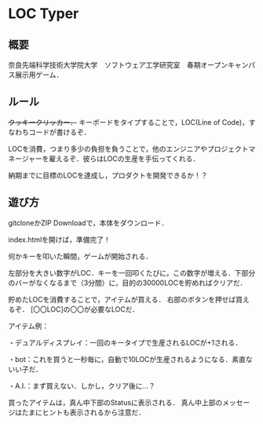 # LOC Typer
## 概要
奈良先端科学技術大学院大学　ソフトウェア工学研究室　春期オープンキャンパス展示用ゲーム．

## ルール
~~クッキークリッカー．~~
キーボードをタイプすることで，LOC(Line of Code)，すなわちコードが書けるぞ．

LOCを消費，つまり多少の負担を負うことで，他のエンジニアやプロジェクトマネージャーを雇えるぞ．彼らはLOCの生産を手伝ってくれる．

納期までに目標のLOCを達成し，プロダクトを開発できるか！？

## 遊び方
gitcloneかZIP Downloadで，本体をダウンロード．

index.htmlを開けば，準備完了！

何かキーを叩いた瞬間，ゲームが開始される．

左部分を大きい数字がLOC．キーを一回叩くたびに，この数字が増える．下部分のバーがなくなるまで（3分間）に，目的の30000LOCを貯めればクリアだ．

貯めたLOCを消費することで，アイテムが買える．
右部のボタンを押せば買えるぞ．
[〇〇LOC]の〇〇が必要なLOCだ．


アイテム例：

・デュアルディスプレイ：一回のキータイプで生産されるLOCが+1される．

・bot：これを買うと一秒毎に，自動で10LOCが生産されるようになる．素直ないい子だ．

・A.I.：まず買えない．しかし，クリア後に…？


買ったアイテムは，真ん中下部のStatusに表示される．
真ん中上部のメッセージはたまにヒントも表示されるから注意だ．

